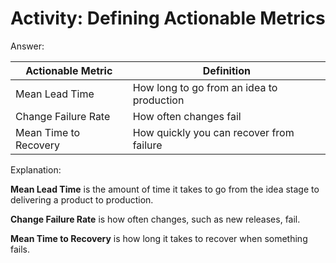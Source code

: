 # Activity: Defining Actionable Metrics

Answer: 

| Actionable Metric | Definition |
|-------------------|------------|
| Mean Lead Time | How long to go from an idea to production |
| Change Failure Rate | How often changes fail |
| Mean Time to Recovery | How quickly you can recover from failure |

Explanation:

__Mean Lead Time__ is the amount of time it takes to go from the idea stage to delivering a product to production.

__Change Failure Rate__ is how often changes, such as new releases, fail.

__Mean Time to Recovery__ is how long it takes to recover when something fails.
